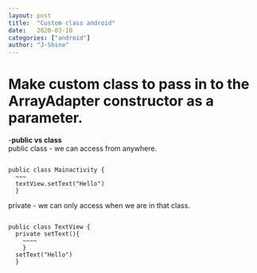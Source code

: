 ```yaml
---
layout: post
title:  "Custom class android"
date:   2020-03-10
categories: ["android"]
author: "J-Shine"
---
```


# Make custom class to pass in to the ArrayAdapter constructor as a parameter.

-**public vs class**   
public class - we can access from anywhere. 
<pre><code>
public class Mainactivity {
  ~~~
  textView.setText("Hello")
  }
</code></pre>
private - we can only access when we are in that class. 
<pre><code>
public class TextView {
  private setText(){
    ~~~~
    }
  setText("Hello")
  }
</code></pre>
